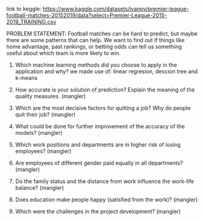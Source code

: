 link to keggle: https://www.kaggle.com/datasets/ivanpv/premier-league-football-matches-20152019/data?select=Premier-League-2015-2019_TRAINING.csv

PROBLEM STATEMENT:
Football matches can be hard to predict, but maybe there are some patterns that can help. We want to find out if things like home advantage, past rankings, or betting odds can tell us something useful about which team is more likely to win.


1. Which machine learning methods did you choose to apply in the application and why?
we made use of: linear regresion, descion tree and k-means

2. How accurate is your solution of prediction? Explain the meaning of the quality measures. (mangler)

3. Which are the most decisive factors for quitting a job? Why do people quit their job? (mangler)

4. What could be done for further improvement of the accuracy of the models? (mangler)

5. Which work positions and departments are in higher risk of losing employees? (mangler)

6. Are employees of different gender paid equally in all departments? (mangler)

7. Do the family status and the distance from work influence the work-life balance? (mangler)

8. Does education make people happy (satisfied from the work)? (mangler)

9. Which were the challenges in the project development? (mangler)
